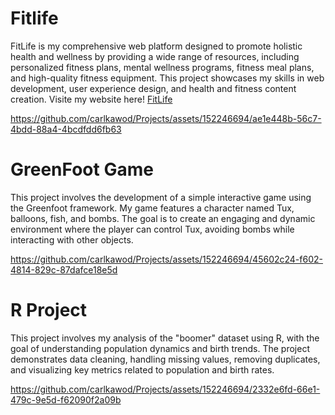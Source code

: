 <h1>Fitlife</h1> 
FitLife is my comprehensive web platform designed to promote holistic health and wellness by providing a wide range of resources, including personalized fitness plans, mental wellness programs, fitness meal plans, and high-quality fitness equipment. This project showcases my skills in web development, user experience design, and health and fitness content creation.
Visite my website here! <a href="https://www.fit-life.online"target="_blank"> FitLife </a>


https://github.com/carlkawod/Projects/assets/152246694/ae1e448b-56c7-4bdd-88a4-4bcdfdd6fb63

<h1>GreenFoot Game</h1>
This project involves the development of a simple interactive game using the Greenfoot framework. My game features a character named Tux, balloons, fish, and bombs. The goal is to create an engaging and dynamic environment where the player can control Tux, avoiding bombs while interacting with other objects.

https://github.com/carlkawod/Projects/assets/152246694/45602c24-f602-4814-829c-87dafce18e5d

<h1>R Project </h1> 
This project involves my analysis of the "boomer" dataset using R, with the goal of understanding population dynamics and birth trends. The project demonstrates data cleaning, handling missing values, removing duplicates, and visualizing key metrics related to population and birth rates.


https://github.com/carlkawod/Projects/assets/152246694/2332e6fd-66e1-479c-9e5d-f62090f2a09b

